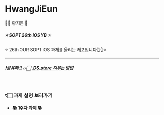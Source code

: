 # HwangJiEun
👧🏻 황지은 🐰

##### ⭐️ SOPT 26th iOS YB ⭐️

⭐️ 26th OUR SOPT iOS 과제를 올리는 레포입니다👆👆⭐️

-----

##### ❗️공유해요 👉🏻 [.DS_store 지우는 방법](./readMEplus/deleteDSstore.md )

<br>

### 👇🏻 과제 설명 보러가기

- #### 📚 [1주차 과제](./readMEplus/firstAssignment.md ) 📚


